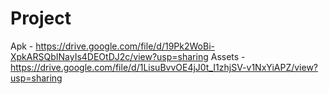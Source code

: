 # Project
Apk - https://drive.google.com/file/d/19Pk2WoBi-XpkARSQbINayIs4DEOtDJ2c/view?usp=sharing
Assets - https://drive.google.com/file/d/1LisuBvvOE4jJ0t_I1zhjSV-v1NxYiAPZ/view?usp=sharing
